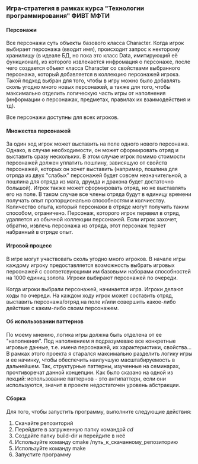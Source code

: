 
### Игра-стратегия в рамках курса "Технологии программирования" ФИВТ МФТИ

#### Персонажи
Все персонажи суть объекты базового класса Character. Когда игрок выбирает персонажа (вводит имя), 
происходит запрос к некторому хранилищу (в идеале БД, но пока это класс Data, имитирующий её функционал), из которого извлекается инфромация о персонаже, 
после чего создается объект класса Character со свойствами выбранного персонажа, который добавляется в коллекцию 
персонажей игрока. Такой подход выбран для того, чтобы в игру можно было добавлять сколь угодно много новых персонажей,
а также для того, чтобы максимально отделить логическую часть игры от наполнения (информации о персонажах, предметах, правилах их взаимодействия и тд).

Все персонажи доступны для всех игроков.

#### Множества персонажей
За один ход игрок может выставить на поле одного нового персонажа. Однако, в случае необходимости, он может сформировать отряд и выставить сразу нескольких.
В этом случае игрок помимо стоимости персонажей должен уплатить пошлину, зависящую от свойств персонажей, которых он хочет выставить (например, пошлина для отряда
из двух "слабых" персонажей будет совсем незначительной, а пошлина для отряда из мага, друида и дракона будет достаточно большой). 
Игрок также может сформировать отряд, но не выставлять его на поле. В таком случае все члены отряда будут в единицу времени получать опыт пропорционально способностям и колчиеству. Количество опыта, который персонажи в отряде могут получить таким способом, ограничено. 
Персонаж, которого игрок перевел в отряд, удаляется из обычной коллекции персонажей. 
Если игрок захочет, обратно, извлечь персонажа из отряда, этот персонаж теряет набранный в отряде опыт.


#### Игровой процесс
В игре могут участвовать сколь угодно много игроков. 
В начале игры каждому игроку предоставляется возможность выбрать игровых персонажей с соответсвующими им
базовыми наборами способностей на 1000 единиц золота. Игроки выбирают персонажей по очереди.

Когда игроки выбрали персонажей, начинается игра. Игроки делают ходы по очереди. На каждом ходу игрок может составить отряд, выставить персонажа/отряд на поле и/или совершить какое-либо действие с каким-либо своим персонажем. 


#### Об использовании паттернов
По моему мнению, логика игры должна быть отделена от ее "наполнения". Под наполнением я подразумеваю все конкретные игровые данные, т.е. имена персонажей, их характеристики, свойства... В рамках этого проекта я старался максимально разделить логику игры и ее начинку, чтобы обеспечить наилучшую масштабируемость в дальнейшем. Так, структурные паттерны, изученные на семинарах, прочтиворечат данной концепции. Как было сказано на одной из лекций: использование паттернов - это антипаттерн, если они используются, значит в проекте недостаточен уровень абстракции.  

#### Сборка
Для того, чтобы запустить программу, выполните следующие действия: 

1. Скачайте репозиторий 
2. Перейдите в загруженную папку командой *cd*  
3. Создайте папку build-dir и перейдите в неё
3. Используйте команду cmake /путь_к_скачанному_репозиторию
4. Используйте команду make
5. Запустите программу 
